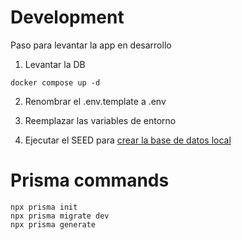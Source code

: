# Development
Paso para levantar la app en desarrollo

1. Levantar la DB
```
docker compose up -d
```

2. Renombrar el .env.template a .env

3. Reemplazar las variables de entorno

4. Ejecutar el SEED para [crear la base de datos local](localhost:3000/api/seed)

# Prisma commands

```
npx prisma init
npx prisma migrate dev
npx prisma generate
```
